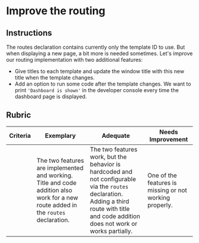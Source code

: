 # Improve the routing

## Instructions

The routes declaration contains currently only the template ID to use. But when displaying a new page, a bit more is needed sometimes. Let's improve our routing implementation with two additional features:

- Give titles to each template and update the window title with this new title when the template changes.
- Add an option to run some code after the template changes. We want to print `'Dashboard is shown'` in the developer console every time the dashboard page is displayed. 

## Rubric

| Criteria | Exemplary                                                                                                                          | Adequate                                                                                                                                                                                  | Needs Improvement                                       |
| -------- | ---------------------------------------------------------------------------------------------------------------------------------- | ----------------------------------------------------------------------------------------------------------------------------------------------------------------------------------------- | ------------------------------------------------------- |
|          | The two features are implemented and working. Title and code addition also work for a new route added in the `routes` declaration. | The two features work, but the behavior is hardcoded and not configurable via the `routes` declaration. Adding a third route with title and code addition does not work or works partially. | One of the features is missing or not working properly. |